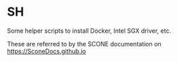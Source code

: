 # SH

Some helper scripts to install Docker, Intel SGX driver, etc.

These are referred to by the SCONE documentation on https://SconeDocs.github.io
